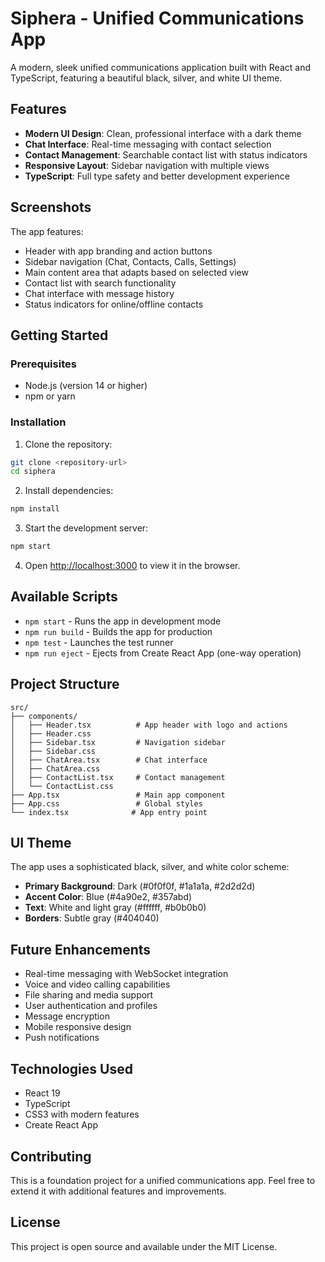 # Siphera - Unified Communications App

A modern, sleek unified communications application built with React and TypeScript, featuring a beautiful black, silver, and white UI theme.

## Features

- **Modern UI Design**: Clean, professional interface with a dark theme
- **Chat Interface**: Real-time messaging with contact selection
- **Contact Management**: Searchable contact list with status indicators
- **Responsive Layout**: Sidebar navigation with multiple views
- **TypeScript**: Full type safety and better development experience

## Screenshots

The app features:
- Header with app branding and action buttons
- Sidebar navigation (Chat, Contacts, Calls, Settings)
- Main content area that adapts based on selected view
- Contact list with search functionality
- Chat interface with message history
- Status indicators for online/offline contacts

## Getting Started

### Prerequisites

- Node.js (version 14 or higher)
- npm or yarn

### Installation

1. Clone the repository:
```bash
git clone <repository-url>
cd siphera
```

2. Install dependencies:
```bash
npm install
```

3. Start the development server:
```bash
npm start
```

4. Open [http://localhost:3000](http://localhost:3000) to view it in the browser.

## Available Scripts

- `npm start` - Runs the app in development mode
- `npm run build` - Builds the app for production
- `npm test` - Launches the test runner
- `npm run eject` - Ejects from Create React App (one-way operation)

## Project Structure

```
src/
├── components/
│   ├── Header.tsx          # App header with logo and actions
│   ├── Header.css
│   ├── Sidebar.tsx         # Navigation sidebar
│   ├── Sidebar.css
│   ├── ChatArea.tsx        # Chat interface
│   ├── ChatArea.css
│   ├── ContactList.tsx     # Contact management
│   └── ContactList.css
├── App.tsx                 # Main app component
├── App.css                 # Global styles
└── index.tsx              # App entry point
```

## UI Theme

The app uses a sophisticated black, silver, and white color scheme:

- **Primary Background**: Dark (#0f0f0f, #1a1a1a, #2d2d2d)
- **Accent Color**: Blue (#4a90e2, #357abd)
- **Text**: White and light gray (#ffffff, #b0b0b0)
- **Borders**: Subtle gray (#404040)

## Future Enhancements

- Real-time messaging with WebSocket integration
- Voice and video calling capabilities
- File sharing and media support
- User authentication and profiles
- Message encryption
- Mobile responsive design
- Push notifications

## Technologies Used

- React 19
- TypeScript
- CSS3 with modern features
- Create React App

## Contributing

This is a foundation project for a unified communications app. Feel free to extend it with additional features and improvements.

## License

This project is open source and available under the MIT License.

